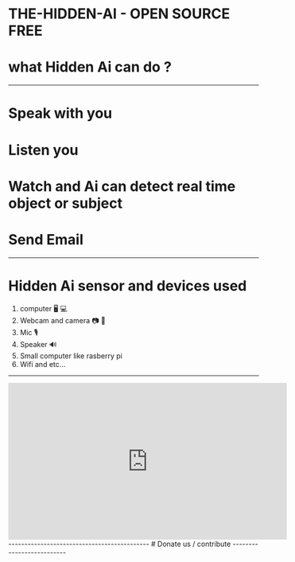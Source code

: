 # THE-HIDDEN-AI - OPEN SOURCE FREE

# what Hidden Ai can do ?
---------------------------------------------------------------------
# Speak with you
# Listen you 
# Watch and Ai can detect real time object or subject
# Send Email
---------------------------------------------------------------------
# Hidden Ai sensor and devices used
1. computer 🖥️ 💻
2. Webcam and camera 📷 📸 
3. Mic 🎙️
4. Speaker 🔊
5. Small computer like rasberry pi
6. Wifi
and etc...
------------------------------------
<iframe width="560" height="315" src="https://www.youtube.com/embed/Qv_hQrfTyBA" 
frameborder="0" allow="accelerometer; autoplay; clipboard-write; encrypted-media; 
gyroscope; picture-in-picture" allowfullscreen>
</iframe>
--------------------------------------------
# Donate us / contribute
--------------------------
